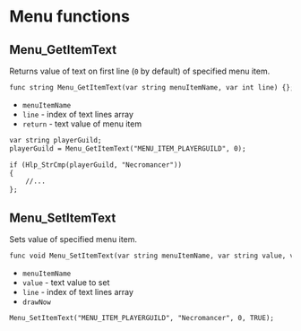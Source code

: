 # Menu functions

## Menu_GetItemText

Returns value of text on first line (`0` by default) of specified menu item.

```dae
func string Menu_GetItemText(var string menuItemName, var int line) {};
```

- `menuItemName`
- `line` - index of text lines array
- `return` - text value of menu item

```dae title="Example usage"
var string playerGuild;
playerGuild = Menu_GetItemText("MENU_ITEM_PLAYERGUILD", 0);

if (Hlp_StrCmp(playerGuild, "Necromancer"))
{
    //...
};
```

## Menu_SetItemText

Sets value of specified menu item.

```dae
func void Menu_SetItemText(var string menuItemName, var string value, var int line) {};
```

- `menuItemName`
- `value` - text value to set
- `line` - index of text lines array
- `drawNow`

```dae title="Example usage"
Menu_SetItemText("MENU_ITEM_PLAYERGUILD", "Necromancer", 0, TRUE);
```
